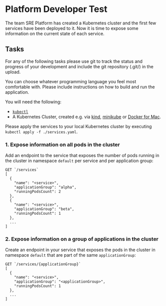 # Platform Developer Test

The team SRE Platform has created a Kubernetes cluster and the first few services have been deployed to it. Now it is
time to expose some information on the current state of each service.

## Tasks

For any of the following tasks please use git to track the status and progress of your development and include the git repository (.git/) in the upload.

You can choose whatever programming language you feel most comfortable with. Please include instructions on how to build and run the
application.

You will need the following:

- [`kubectl`](https://kubernetes.io/docs/tasks/tools/install-kubectl/)
- A Kubernetes Cluster, created e.g. via [kind](https://kind.sigs.k8s.io/), [minikube](https://kubernetes.io/docs/tasks/tools/#minikube) or [Docker for Mac](https://docs.docker.com/docker-for-mac/kubernetes/).

Please apply the services to your local Kubernetes cluster by executing `kubectl apply -f ./services.yaml`.

### 1. Expose information on all pods in the cluster

Add an endpoint to the service that exposes the number of pods running in the cluster in namespace `default` per service
and per application group:

```
GET `/services`
[
  {
    "name": "<service>",
    "applicationGroup": "alpha",
    "runningPodsCount": 2
  },
  {
    "name": "<service>",
    "applicationGroup": "beta",
    "runningPodsCount": 1
  },
  ...
]
```

### 2. Expose information on a group of applications in the cluster

Create an endpoint in your service that exposes the pods in the cluster in namespace `default` that are part of the same `applicationGroup`:

```
GET `/services/{applicationGroup}`
[
  {
    "name": "<service>",
    "applicationGroup": "<applicationGroup>",
    "runningPodsCount": 1
  },
  ...
]
```
